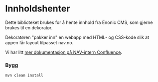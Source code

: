 # Innholdshenter

Dette biblioteket brukes for å hente innhold fra
Enonic CMS, som gjerne brukes til en dekoratør.

Dekoratøren "pakker inn" en webapp med HTML- og
CSS-kode slik at appen får layout tilpasset nav.no.

Vi har litt [mer dokumentasjon på NAV-intern Confluence](https://confluence.adeo.no/display/navnofor/nav-enonic-cms-innholdshenter+-+utviklerdokumentasjon).

### Bygg

`mvn clean install`

